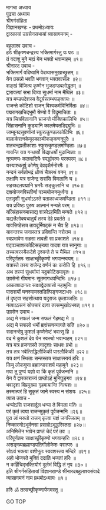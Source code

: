 मागचा अध्याय  
पुढचा अध्याय  
श्रीगर्गसंहिता  
विज्ञानखण्डः - प्रथमोऽध्यायः  
द्वारकायां उग्रसेनसभायां व्यासागमनम् -  
  
बहुलाश्व उवाच -  
हरेः श्रीकृष्णचन्द्रस्य भक्तिमार्गस्तु यः परः ॥  
तं वदाशु मुने मह्यं येन भक्तो भवाम्यहम् ॥१॥  
श्रीनारद उवाच -  
भक्तिमार्गं वदिष्यामि वेदव्यासमुखाच्छ्रुतम् ॥  
येन प्रसन्नो भवति भगवान् भक्तवत्सलः ॥२॥  
शङ्खं विजित्य कृष्णेन भुजदण्डबलोद्धृतम् ॥  
द्वारावत्यां सभा दिव्या सुधर्मा नाम मैथिल ॥३॥  
यत्र मण्डपदेशस्य वैदूर्यस्तम्भपङ्क्तयः ॥  
राजन्ते कोटिशो राजन् विश्वकर्मविनिर्मिताः ॥४॥  
पद्मरागखचिद्‌भूमौ श्रेण्यो वै विद्रुमाचिताः ॥  
यत्र चित्रवितानानि भ्राजन्ते मौक्तिकालिभिः ॥५॥  
सिंहासनानि कुड्यानि कालमेघतडिद्द्युभिः ॥  
जाम्बूनदसुवर्णानां स्फुरत्कुण्डलकोटिभिः ॥६॥  
बालार्करत्नकेयुरकाञ्चीकङ्कणनूपुरैः ॥  
शतचन्द्रप्रतीकाशाः स्फुरत्कुण्डलमण्डिताः ॥७॥  
गायन्ति यत्र गन्धर्व्यो विद्याधर्यो मुदान्विताः ॥  
नृत्यन्त्यः कलवादित्रैः स्पर्द्धावत्यः परस्परम् ॥८॥  
यस्याश्चतुर्षु कोणेषु देववृक्षैर्मनोरमैः ॥  
नन्दनं सर्वतोभद्रं ध्रौव्यं चैत्ररथं वनम् ॥९॥  
लक्षाणि यत्र राजेन्द्र सरांसि विमलानि च ॥  
सहस्रदलपद्मानि भ्रमरैः सङ्कुलानि च ॥१०॥  
दशयोजनविस्तीर्णा पञ्चयोजनमूर्ध्वगा ॥  
एतादृशी सुधर्माऽऽस्ते पताकाध्वजमण्डिता ॥११॥  
यत्र प्रविष्टः पुरुष आत्मानं मन्यते परम् ॥  
यत्सिंहासनमासाद्य शक्रोऽहमिति मन्यते ॥१२॥  
यद्यत्त्रैलोक्यचातुर्यं तस्य देहे प्रवर्तते ॥  
यावत्तिष्ठेत्तत्र तावदूर्मिषट्कं न चैव हि ॥१३॥  
यावन्तश्च जनास्तत्र प्रविशन्ति नरोत्तम ॥  
स्वप्रभावेण सहसा तावती सा प्रकाशते ॥१४॥  
षट्पञ्चाशत्कोटिसङ्ख्या यादवा यत्र सानुगाः ॥  
तच्चत्वरस्यैकदेशे दृश्यन्ते ते च मैथिल ॥१५॥  
परिपूर्णतमः साक्षाच्छ्रीकृष्णो भगवान्स्वयम् ॥  
यत्रास्ते तस्य राजेन्द्र वर्णनं कः करोति हि ॥१६॥  
अथ तस्यां सुधर्मायां यदुकोटिसमावृतः ॥  
उग्रसेनो गीयमानः सूतमागधवन्दिभिः ॥१७॥  
आकाशादागतः साक्षाद्वेदव्यासो महामुनिः ॥  
पाराशर्यो घनश्यामस्तडित्पिङ्गजटाधरः ॥१८॥  
तं दृष्ट्वा सहसोत्थाय यदुराजः कृताञ्जलिः ॥  
नत्वाऽऽसनं सोपचारं दत्वा तत्सम्मुखोऽभवत् ॥१९॥  
उग्रसेन उवाच -  
अद्य मे सफलं जन्म सफलं गेहमद्य मे ॥  
अद्य मे सफलो धर्मो ब्रह्मंस्त्वय्यागते सति ॥२०॥  
सदानन्देषु कुशलं कृष्णेनेष्टं भवत्सु हि ॥  
वद मे कुशलं देव येन स्वस्थो भवाम्यहम् ॥२१॥  
यत्र यत्र व्रजन्तस्ते त्वादृशाः साधवः प्रभो ॥  
तत्र तत्र भवेत्सिद्धिर्लौकिकी पारलौकिकी ॥२२॥  
यत्र क्षणं स्थिताः सन्तस्तत्र साक्षात्स्वयं हरिः ॥  
किमु लोकगुणा ब्रह्मान्पाराशर्य महामुने ॥२३॥  
मया तु पुण्यं यज्ञो वा किं कृतं पूर्वजन्मनि ॥  
येन वै द्वारकाराज्यं प्राप्तोऽहं मुनिपुङ्गव ॥२४॥  
भवादृशा विप्रमुख्या गृहमायान्ति नित्यशः ॥  
तस्मात्परं हि सुकृतं जाने स्वस्य न संशयः ॥२५॥  
व्यास उवाच -  
धन्योऽसि राजशार्दूल धन्या ते विमला मतिः ॥  
परं कृतं त्वया राजन्सुकृतं पूर्वजन्मनि ॥२६॥  
पुरा त्वं मरुतो राजन् कृत्वा यज्ञं जगज्जितम् ॥  
निष्कारणोऽभूर्मनसा प्रसन्नोऽभूद्धरिस्तदा ॥२७॥  
अनिमित्तेन भावेन प्राप्तं चेदं परं तव ॥  
परिपूर्णतमः साक्षाच्छ्रीकृष्णो भगवान्हरिः ॥२८॥  
असङ्ख्यब्रह्माण्डपतिर्गोलोकेशः परात्परः ॥  
सोऽयं भक्त्या वशीभूतः स्ववशस्तव मन्दिरे ॥२९॥  
अहो भोजपते मुक्तिं ददाति भजतां हरिः ॥  
न कर्हिचिद्‌भक्तियोगं दुर्लभं विद्धि तं नृप ॥३०॥  
इति श्रीगर्गसंहितायां विज्ञानखण्डे श्रीनारदबहुलाश्वसंवादे  
व्यासागमनं नाम प्रथमोऽध्यायः ॥१॥  
  
हरिः ॐ तत्सच्छ्रीकृष्णार्पणमस्तु ॥  
  
GO TOP
